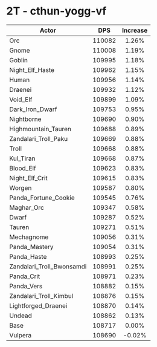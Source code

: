 # 2T - cthun-yogg-vf
| Actor | DPS | Increase |
|---|:---:|:---:|
|Orc|110082|1.26%|
|Gnome|110008|1.19%|
|Goblin|109995|1.18%|
|Night_Elf_Haste|109962|1.15%|
|Human|109956|1.14%|
|Draenei|109932|1.12%|
|Void_Elf|109899|1.09%|
|Dark_Iron_Dwarf|109753|0.95%|
|Nightborne|109690|0.90%|
|Highmountain_Tauren|109688|0.89%|
|Zandalari_Troll_Paku|109669|0.88%|
|Troll|109668|0.88%|
|Kul_Tiran|109668|0.87%|
|Blood_Elf|109623|0.83%|
|Night_Elf_Crit|109615|0.83%|
|Worgen|109587|0.80%|
|Panda_Fortune_Cookie|109545|0.76%|
|Maghar_Orc|109347|0.58%|
|Dwarf|109287|0.52%|
|Tauren|109271|0.51%|
|Mechagnome|109056|0.31%|
|Panda_Mastery|109054|0.31%|
|Panda_Haste|108993|0.25%|
|Zandalari_Troll_Bwonsamdi|108991|0.25%|
|Panda_Crit|108971|0.23%|
|Panda_Vers|108882|0.15%|
|Zandalari_Troll_Kimbul|108876|0.15%|
|Lightforged_Draenei|108870|0.14%|
|Undead|108862|0.13%|
|Base|108717|0.00%|
|Vulpera|108690|-0.02%|
